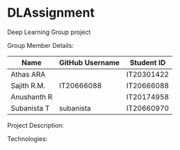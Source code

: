 # DLAssignment
Deep Learning Group project

Group Member Details:

| Name        | GitHub Username | Student ID     |
|-------------|-----------------|----------------|
| Athas ARA   |                 | IT20301422     |
| Sajith R.M. | IT20666088      | IT20666088     |
| Anushanth R |                 | IT20174958     |
| Subanista T |  subanista      | IT20660970     |

Project Description:

Technologies: 
